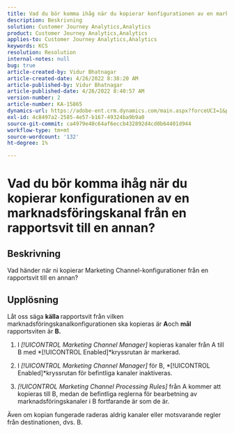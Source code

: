 ```yaml
---
title: Vad du bör komma ihåg när du kopierar konfigurationen av en marknadsföringskanal från en rapportsvit till en annan?
description: Beskrivning
solution: Customer Journey Analytics,Analytics
product: Customer Journey Analytics,Analytics
applies-to: Customer Journey Analytics,Analytics
keywords: KCS
resolution: Resolution
internal-notes: null
bug: true
article-created-by: Vidur Bhatnagar
article-created-date: 4/26/2022 8:38:20 AM
article-published-by: Vidur Bhatnagar
article-published-date: 4/26/2022 8:40:57 AM
version-number: 2
article-number: KA-15865
dynamics-url: https://adobe-ent.crm.dynamics.com/main.aspx?forceUCI=1&pagetype=entityrecord&etn=knowledgearticle&id=7b416a33-3cc5-ec11-a7b6-0022480a1004
exl-id: 4c8497a2-2585-4e57-b167-49324ba9b9a0
source-git-commit: ca4979e40c64af6eccb432892d4cd0b64401d944
workflow-type: tm+mt
source-wordcount: '132'
ht-degree: 1%

---
```


# Vad du bör komma ihåg när du kopierar konfigurationen av en marknadsföringskanal från en rapportsvit till en annan?

## Beskrivning


Vad händer när ni kopierar Marketing Channel-konfigurationer från en rapportsvit till en annan?


## Upplösning


Låt oss säga <b>källa </b>rapportsvit från vilken marknadsföringskanalkonfigurationen ska kopieras är <b>A</b>och <b>mål </b>rapportsviten är <b>B.</b>

1. I *[!UICONTROL Marketing Channel Manager]* kopieras kanaler från A till B med *[!UICONTROL Enabled]*kryssrutan är markerad.

1. I *[!UICONTROL Marketing Channel Manager]* för B, *[!UICONTROL Enabled]*kryssrutan för befintliga kanaler inaktiveras.

1. *[!UICONTROL Marketing Channel Processing Rules]* från A kommer att kopieras till B, medan de befintliga reglerna för bearbetning av marknadsföringskanaler i B fortfarande är som de är.

Även om kopian fungerade raderas aldrig kanaler eller motsvarande regler från destinationen, dvs. B.
